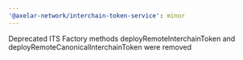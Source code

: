 ```yaml
---
'@axelar-network/interchain-token-service': minor
---
```


Deprecated ITS Factory methods deployRemoteInterchainToken and deployRemoteCanonicalInterchainToken were removed
